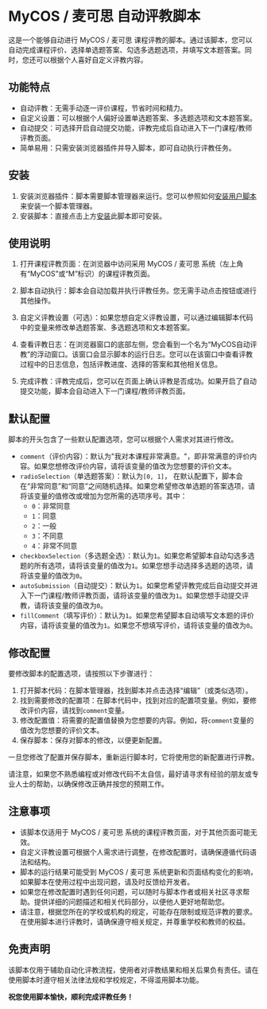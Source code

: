 # MyCOS / 麦可思 自动评教脚本

这是一个能够自动进行 MyCOS / 麦可思 课程评教的脚本。通过该脚本，您可以自动完成课程评价、选择单选题答案、勾选多选题选项，并填写文本题答案。同时，您还可以根据个人喜好自定义评教内容。

## 功能特点

- 自动评教：无需手动逐一评价课程，节省时间和精力。
- 自定义设置：可以根据个人偏好设置单选题答案、多选题选项和文本题答案。
- 自动提交：可选择开启自动提交功能，评教完成后自动进入下一门课程/教师评教页面。
- 简单易用：只需安装浏览器插件并导入脚本，即可自动执行评教任务。

## 安装

1. 安装浏览器插件：脚本需要脚本管理器来运行。您可以参照如何[安装用户脚本](https://greasyfork.org/zh-CN/help/installing-user-scripts)来安装一个脚本管理器。
2. 安装脚本：直接点击上方[安装](https://github.com/lcandy2/MyCOS/raw/main/MyCOS/MyCOS.user.js)此脚本即可安装。

## 使用说明

1. 打开课程评教页面：在浏览器中访问采用 MyCOS / 麦可思 系统（左上角有“MyCOS”或“M”标识）的课程评教页面。

2. 脚本自动执行：脚本会自动加载并执行评教任务。您无需手动点击按钮或进行其他操作。

3. 自定义评教设置（可选）：如果您想自定义评教设置，可以通过编辑脚本代码中的变量来修改单选题答案、多选题选项和文本题答案。

4. 查看评教日志：在浏览器窗口的底部左侧，您会看到一个名为“MyCOS自动评教”的浮动窗口。该窗口会显示脚本的运行日志。您可以在该窗口中查看评教过程中的日志信息，包括评教进度、选择的答案和其他相关信息。

5. 完成评教：评教完成后，您可以在页面上确认评教是否成功。如果开启了自动提交功能，脚本会自动进入下一门课程/教师评教页面。

## 默认配置

脚本的开头包含了一些默认配置选项，您可以根据个人需求对其进行修改。

- `comment`（评价内容）：默认为"我对本课程非常满意。"，即非常满意的评价内容。如果您想修改评价内容，请将该变量的值改为您想要的评价文本。
- `radioSelection`（单选题答案）：默认为`[0, 1]`，  在默认配置下，脚本会在“非常同意”和“同意”之间随机选择。如果您希望修改单选题的答案选项，请将该变量的值修改或增加为您所需的选项序号。其中：
  - `0`：非常同意
  - `1`：同意
  - `2`：一般
  - `3`：不同意
  - `4`：非常不同意
- `checkboxSelection`（多选题全选）：默认为`1`。如果您希望脚本自动勾选多选题的所有选项，请将该变量的值改为`1`。如果您想手动选择多选题的选项，请将该变量的值改为`0`。
- `autoSubmission`（自动提交）：默认为`1`。如果您希望评教完成后自动提交并进入下一门课程/教师评教页面，请将该变量的值改为`1`。如果您想手动提交评教，请将该变量的值改为`0`。
- `fillComment`（填写评价）：默认为`1`。如果您希望脚本自动填写文本题的评价内容，请将该变量的值改为`1`。如果您不想填写评价，请将该变量的值改为`0`。

## 修改配置

要修改脚本的配置选项，请按照以下步骤进行：

1. 打开脚本代码：在脚本管理器，找到脚本并点击选择“编辑”（或类似选项）。
2. 找到需要修改的配置项：在脚本代码中，找到对应的配置项变量。例如，要修改评价内容，请找到`comment`变量。
3. 修改配置值：将需要的配置值替换为您想要的内容。例如，将`comment`变量的值改为您想要的评价文本。
4. 保存脚本：保存对脚本的修改，以便更新配置。

一旦您修改了配置并保存脚本，重新运行脚本时，它将使用您的新配置进行评教。

请注意，如果您不熟悉编程或对修改代码不太自信，最好请寻求有经验的朋友或专业人士的帮助，以确保修改正确并按您的预期工作。

## 注意事项

- 该脚本仅适用于 MyCOS / 麦可思 系统的课程评教页面，对于其他页面可能无效。
- 自定义评教设置可根据个人需求进行调整，在修改配置时，请确保遵循代码语法和结构。
- 脚本的运行结果可能受到 MyCOS / 麦可思 系统更新和页面结构变化的影响，如果脚本在使用过程中出现问题，请及时反馈给开发者。
- 如果您在修改配置时遇到任何问题，可以随时与脚本作者或相关社区寻求帮助。提供详细的问题描述和相关代码部分，以便他人更好地帮助您。
- 请注意，根据您所在的学校或机构的规定，可能存在限制或规范评教的要求。在使用脚本进行评教时，请确保遵守相关规定，并尊重学校和教师的权益。

## 免责声明

该脚本仅用于辅助自动化评教流程，使用者对评教结果和相关后果负有责任。请在使用脚本时遵守相关法律法规和学校规定，不得滥用脚本功能。



**祝您使用脚本愉快，顺利完成评教任务！**